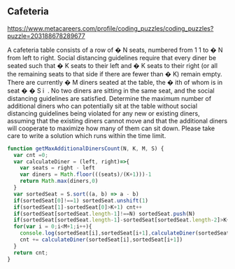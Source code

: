 ## Cafeteria
https://www.metacareers.com/profile/coding_puzzles/coding_puzzles?puzzle=203188678289677 

A cafeteria table consists of a row of 
�
N seats, numbered from 
1
1 to 
�
N from left to right. Social distancing guidelines require that every diner be seated such that 
�
K seats to their left and 
�
K seats to their right (or all the remaining seats to that side if there are fewer than 
�
K) remain empty.
There are currently 
�
M diners seated at the table, the 
�
ith of whom is in seat 
�
�
S 
i
​
 . No two diners are sitting in the same seat, and the social distancing guidelines are satisfied.
Determine the maximum number of additional diners who can potentially sit at the table without social distancing guidelines being violated for any new or existing diners, assuming that the existing diners cannot move and that the additional diners will cooperate to maximize how many of them can sit down.
Please take care to write a solution which runs within the time limit.

```js
function getMaxAdditionalDinersCount(N, K, M, S) {
  var cnt =0;
  var calculateDiner = (left, right)=>{
    var seats = right - left
    var diners = Math.floor(((seats)/(K+1)))-1
    return Math.max(diners,0)
  }
  var sortedSeat = S.sort((a, b) => a - b)
  if(sortedSeat[0]!==1) sortedSeat.unshift(1)
  if(sortedSeat[1]-sortedSeat[0]>K+1) cnt++
  if(sortedSeat[sortedSeat.length-1]!==N) sortedSeat.push(N)
  if(sortedSeat[sortedSeat.length-1]-sortedSeat[sortedSeat.length-2]>K+1) cnt++
  for(var i = 0;i<M+1;i++){
    console.log(sortedSeat[i],sortedSeat[i+1],calculateDiner(sortedSeat[i],sortedSeat[i+1]))
    cnt += calculateDiner(sortedSeat[i],sortedSeat[i+1])
  }
  return cnt;
}


```